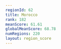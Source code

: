 ```yaml
---
regionId: 62
title: Morocco
rank: 182
meanScore: 61.61
globalMeanScore: 68.78
numRegions: 220
layout: region_score
---
```

